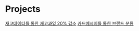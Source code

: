 # Projects



[재고데이터를 통한 재고과잉 20% 감소](https://xper100.tistory.com/3?category=922205)
[카드메시지를 통한 브랜드 분류](https://xper100.tistory.com/59)

